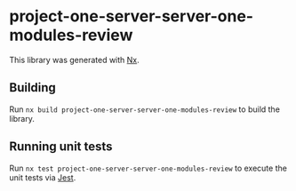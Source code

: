 # project-one-server-server-one-modules-review

This library was generated with [Nx](https://nx.dev).

## Building

Run `nx build project-one-server-server-one-modules-review` to build the library.

## Running unit tests

Run `nx test project-one-server-server-one-modules-review` to execute the unit tests via [Jest](https://jestjs.io).

